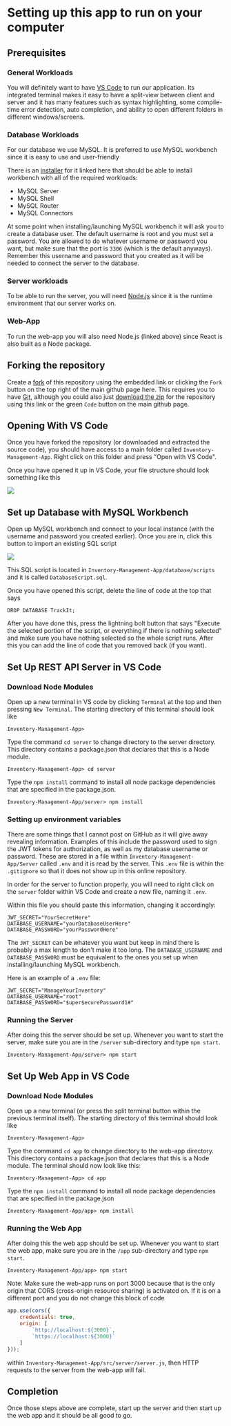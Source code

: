 # Setting up this app to run on your computer

## Prerequisites

### General Workloads

You will definitely want to have [VS Code](https://code.visualstudio.com/download) to run our application. Its integrated terminal makes it easy to have a split-view between client and server and it has many
features such as syntax highlighting, some compile-time error detection, auto completion, and ability to open different folders in different windows/screens.

### Database Workloads

For our database we use MySQL. It is preferred to use MySQL workbench since it is easy to use and user-friendly

There is an [installer](https://dev.mysql.com/downloads/file/?id=518835) for it linked here that should be able to install workbench with all of the required workloads:
- MySQL Server
- MySQL Shell 
- MySQL Router
- MySQL Connectors

At some point when installing/launching MySQL workbench it will ask you to create a database user. The default username is root and you must set a password. You are allowed to do whatever username or 
password you want, but make sure that the port is `3306` (which is the default anyways). Remember this username and password that you created as it will be needed to connect the server to the database.

### Server workloads

To be able to run the server, you will need [Node.js](https://nodejs.org/en/download) since it is the runtime environment that our server works on. 

### Web-App

To run the web-app you will also need Node.js (linked above) since React is also built as a Node package.

## Forking the repository

Create a [fork](https://github.com/Garnet-Yeates/Inventory-Management-App/fork) of this repository using the embedded link or clicking the `Fork` button on the top right of the main github page here. This requires you to have
[Git](https://git-scm.com/downloads), although you could also just [download the zip](https://github.com/Garnet-Yeates/Inventory-Management-App/archive/refs/heads/main.zip) for the repository using this link or the green `Code` 
button on the main github page.

## Opening With VS Code

Once you have forked the repository (or downloaded and extracted the source code), you should have access to a main folder called `Inventory-Management-App`. Right click on this folder and press "Open with VS Code".

Once you have opened it up in VS Code, your file structure should look something like this

![](https://i.gyazo.com/be40ab4111e7a3ac80692b11ae370fab.png)

## Set up Database with MySQL Workbench

Open up MySQL workbench and connect to your local instance (with the username and password you created earlier). Once you are in, click this button to import an existing SQL script

![](https://i.gyazo.com/d4514e907fbc525dd96ed809a41c839f.png)

This SQL script is located in `Inventory-Management-App/database/scripts` and it is called `DatabaseScript.sql`.

Once you have opened this script, delete the line of code at the top that says

```mysql
DROP DATABASE TrackIt;
```

After you have done this, press the lightning bolt button that says "Execute the selected portion of the script, or everything if there is nothing selected" and make sure you have nothing selected
so the whole script runs. After this you can add the line of code that you removed back (if you want).

## Set Up REST API Server in VS Code

### Download Node Modules

Open up a new terminal in VS code by clicking `Terminal` at the top and then pressing `New Terminal`. The starting directory of this terminal should look like

```
Inventory-Management-App>
```

Type the command `cd server` to change directory to the server directory. This directory contains a package.json that declares that this is a Node module.

```
Inventory-Management-App> cd server
```

Type the `npm install` command to install all node package dependencies that are specified in the package.json.

```
Inventory-Management-App/server> npm install
```

### Setting up environment variables

There are some things that I cannot post on GitHub as it will give away revealing information. Examples of this include the password used to sign the JWT tokens for authorization, as well
as my database username or password. These are stored in a file within `Inventory-Management-App/Server` called `.env` and it is read by the server. This `.env` file is within the `.gitignore`
so that it does not show up in this online repository.

In order for the server to function properly, you will need to right click on the `server` folder within VS Code and create a new file, naming it `.env`.

Within this file you should paste this information, changing it accordingly:

```
JWT_SECRET="YourSecretHere"
DATABASE_USERNAME="yourDatabaseUserHere"
DATABASE_PASSWORD="yourPasswordHere"
```

The `JWT_SECRET` can be whatever you want but keep in mind there is probably a max length to don't make it too long. The `DATABASE_USERNAME` and `DATABASE_PASSWORD` must be equivalent
to the ones you set up when installing/launching MySQL workbench.

Here is an example of a `.env` file:

```
JWT_SECRET="ManageYourInventory"
DATABASE_USERNAME="root"
DATABASE_PASSWORD="$uper$ecurePassword1#"
```

### Running the Server

After doing this the server should be set up. Whenever you want to start the server, make sure you are in the `/server` sub-directory and type `npm start`.

```
Inventory-Management-App/server> npm start
```

## Set Up Web App in VS Code

### Download Node Modules

Open up a new terminal (or press the split terminal button within the previous terminal itself). The starting directory of this terminal should look like

```
Inventory-Management-App>
```

Type the command `cd app` to change directory to the web-app directory. This directory contains a package.json that declares that this is a Node module. The terminal should now look like this:

```
Inventory-Management-App> cd app
```

Type the `npm install` command to install all node package dependencies that are specified in the package.json

```
Inventory-Management-App/app> npm install
```

### Running the Web App

After doing this the web app should be set up. Whenever you want to start the web app, make sure you are in the `/app` sub-directory and type `npm start`.

```
Inventory-Management-App/app> npm start
```

Note: Make sure the web-app runs on port 3000 because that is the only origin that CORS (cross-origin resource sharing) is activated on. If it is on a different port and you do not change this block of code
```js
app.use(cors({
    credentials: true,
    origin: [
        `http://localhost:${3000}`,
        `https://localhost:${3000}`
    ]
}));
```
within `Inventory-Management-App/src/server/server.js`, then HTTP requests to the server from the web-app will fail.

## Completion

Once those steps above are complete, start up the server and then start up the web app and it should be all good to go.


